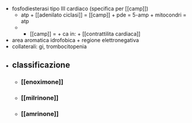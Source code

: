 - fosfodiesterasi tipo III cardiaco (specifica per [[camp]])
	- atp + [[adenilato ciclasi]] = [[camp]] + pde = 5-amp + mitocondri = atp
	- + [[camp]] = + ca in: + [[contrattilita cardiaca]]
- area aromatica idrofobica + regione elettronegativa
- collaterali: gi, trombocitopenia
- ## classificazione
	- ### [[enoximone]]
	- ### [[milrinone]]
	- ### [[amrinone]]